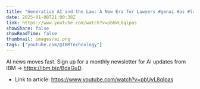 ```yaml
---
title: "Generative AI and the Law: A New Era for Lawyers #genai #ai #largelanguagemodels #llm"
date: 2025-01-08T21:00:38Z
link: https://www.youtube.com/watch?v=pbUvL8qlpas
showShare: false
showReadTime: false
thumbnail: images/ai.png
tags: ["youtube.com/@IBMTechnology"]
---
```

AI news moves fast. Sign up for a monthly newsletter for AI updates from IBM → https://ibm.biz/BdaGuD.

- Link to article: https://www.youtube.com/watch?v=pbUvL8qlpas